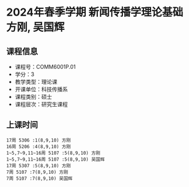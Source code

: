 # 2024年春季学期 新闻传播学理论基础 方刚, 吴国辉






## 课程信息

- 课程号：COMM6001P.01
- 学分：3
- 教学类型：理论课
- 开课单位：科技传播系
- 课程类别：硕士
- 课程层次：研究生课程

## 上课时间

```
17周 5306 :1(8,9,10) 方刚
16周 5206 :4(8,9,10) 方刚
1~5,7~9,11~16周 5107 :5(8,9,10) 方刚
1~5,7~9,11~16周 5107 :5(8,9,10) 吴国辉
17周 5307 :5(8,9,10) 方刚
7周 5107 :7(8,9,10) 方刚
7周 5107 :7(8,9,10) 吴国辉
```

